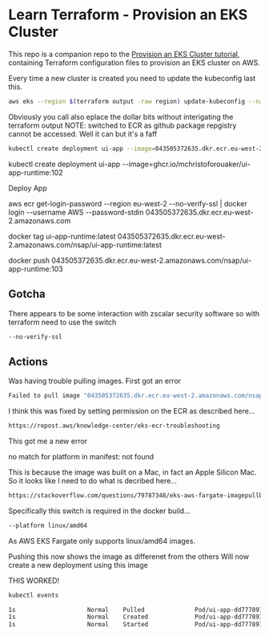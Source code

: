 # Learn Terraform - Provision an EKS Cluster

This repo is a companion repo to the [Provision an EKS Cluster tutorial](https://developer.hashicorp.com/terraform/tutorials/kubernetes/eks), containing
Terraform configuration files to provision an EKS cluster on AWS.

Every time a new cluster is created you need to update the kubeconfig last this.

```sh
aws eks --region $(terraform output -raw region) update-kubeconfig --name $(terraform output -raw cluster_name) --no-verify-ssl
```

Obviously you call also eplace the dollar bits without interigating the terraform output
NOTE: switched to ECR as github package repgistry cannot be accessed. Well it can but it's a faff

```sh
kubectl create deployment ui-app --image=043505372635.dkr.ecr.eu-west-2.amazonaws.com/nsap/ui-app-runtime:103
```


kubectl create deployment ui-app --image=ghcr.io/mchristoforouaker/ui-app-runtime:102


Deploy App

aws ecr get-login-password --region eu-west-2 --no-verify-ssl | docker login --username AWS --password-stdin 043505372635.dkr.ecr.eu-west-2.amazonaws.com

docker tag ui-app-runtime:latest 043505372635.dkr.ecr.eu-west-2.amazonaws.com/nsap/ui-app-runtime:latest

docker push 043505372635.dkr.ecr.eu-west-2.amazonaws.com/nsap/ui-app-runtime:103

## Gotcha

There appears to be some interaction with zscalar security software so with terraform need to use the switch

```sh
--no-verify-ssl
```


## Actions

Was having trouble pulling images. First got an error 

```sh
Failed to pull image "043505372635.dkr.ecr.eu-west-2.amazonaws.com/nsap/ui-app-runtime:latest": rpc error: code = NotFound desc = failed to pull and unpack image "043505372635.dkr.ecr.eu-west-2.amazonaws.com/nsap/ui-app-runtime:latest": no match for platform in manifest: not found
```

I think this was fixed by setting permission on the ECR as described here...

```sh
https://repost.aws/knowledge-center/eks-ecr-troubleshooting
```

This got me a new error

no match for platform in manifest: not found

This is because the image was built on a Mac, in fact an Apple Silicon Mac.
So it looks like I need to do what is decribed here...

```sh
https://stackoverflow.com/questions/79787348/eks-aws-fargate-imagepullbackoff-due-to-no-match-for-platform-in-manifest-wh
```

Specifically this switch is required in the docker build...

```sh
--platform linux/amd64
```

As AWS EKS Fargate only supports linux/amd64 images.

Pushing this now shows the image as differenet from the others
Will now create a new deployment using this image

THIS WORKED!

```sh
kubectl events

1s                    Normal    Pulled              Pod/ui-app-dd777897b-v99p9     Successfully pulled image "043505372635.dkr.ecr.eu-west-2.amazonaws.com/nsap/ui-app-runtime:103" in 3.628s (3.628s including waiting)
1s                    Normal    Created             Pod/ui-app-dd777897b-v99p9     Created container: ui-app-runtime
1s                    Normal    Started             Pod/ui-app-dd777897b-v99p9     Started container ui-app-runtime
```